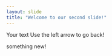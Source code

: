 ```yaml
---
layout: slide
title: "Welcome to our second slide!"
---
```

Your text
Use the left arrow to go back!

something new!